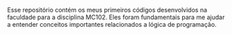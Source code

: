 Esse repositório contém os meus primeiros códigos desenvolvidos na faculdade para a disciplina MC102. Eles foram fundamentais para me ajudar a entender conceitos importantes relacionados a lógica de programação.
